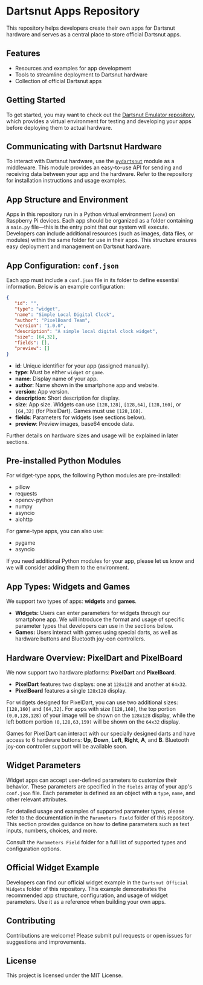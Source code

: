 # Dartsnut Apps Repository

This repository helps developers create their own apps for Dartsnut hardware and serves as a central place to store official Dartsnut apps.

## Features

- Resources and examples for app development
- Tools to streamline deployment to Dartsnut hardware
- Collection of official Dartsnut apps

## Getting Started

To get started, you may want to check out the [Dartsnut Emulator repository](https://github.com/Dartsnut/dartsnut_emulator.git), which provides a virtual environment for testing and developing your apps before deploying them to actual hardware.

## Communicating with Dartsnut Hardware

To interact with Dartsnut hardware, use the [`pydartsnut`](https://github.com/Dartsnut/pydartsnut.git) module as a middleware. This module provides an easy-to-use API for sending and receiving data between your app and the hardware. Refer to the repository for installation instructions and usage examples.

## App Structure and Environment

Apps in this repository run in a Python virtual environment (`venv`) on Raspberry Pi devices. Each app should be organized as a folder containing a `main.py` file—this is the entry point that our system will execute. Developers can include additional resources (such as images, data files, or modules) within the same folder for use in their apps. This structure ensures easy deployment and management on Dartsnut hardware.

## App Configuration: `conf.json`

Each app must include a `conf.json` file in its folder to define essential information. Below is an example configuration:

```json
{
   "id": "",
   "type": "widget",
   "name": "Simple Local Digital Clock",
   "author": "PixelBoard Team",
   "version": "1.0.0",
   "description": "A simple local digital clock widget",
   "size": [64,32],
   "fields": [],
   "preview": []
}
```

- **id**: Unique identifier for your app (assigned manually).
- **type**: Must be either `widget` or `game`.
- **name**: Display name of your app.
- **author**: Name shown in the smartphone app and website.
- **version**: App version.
- **description**: Short description for display.
- **size**: App size. Widgets can use `[128,128]`, `[128,64]`, `[128,160]`, or `[64,32]` (for PixelDart). Games must use `[128,160]`.
- **fields**: Parameters for widgets (see sections below).
- **preview**: Preview images, base64 encode data.

Further details on hardware sizes and usage will be explained in later sections.

## Pre-installed Python Modules

For widget-type apps, the following Python modules are pre-installed:
- pillow
- requests
- opencv-python
- numpy
- asyncio
- aiohttp

For game-type apps, you can also use:
- pygame
- asyncio

If you need additional Python modules for your app, please let us know and we will consider adding them to the environment.

## App Types: Widgets and Games

We support two types of apps: **widgets** and **games**.
- **Widgets:** Users can enter parameters for widgets through our smartphone app. We will introduce the format and usage of specific parameter types that developers can use in the sections below.
- **Games:** Users interact with games using special darts, as well as hardware buttons and Bluetooth joy-con controllers.

## Hardware Overview: PixelDart and PixelBoard

We now support two hardware platforms: **PixelDart** and **PixelBoard**.

- **PixelDart** features two displays: one at `128x128` and another at `64x32`.
- **PixelBoard** features a single `128x128` display.

For widgets designed for PixelDart, you can use two additional sizes: `[128,160]` and `[64,32]`. For apps with size `[128,160]`, the top portion `(0,0,128,128)` of your image will be shown on the `128x128` display, while the left bottom portion `(0,128,63,159)` will be shown on the `64x32` display.

Games for PixelDart can interact with our specially designed darts and have access to 6 hardware buttons: **Up**, **Down**, **Left**, **Right**, **A**, and **B**. Bluetooth joy-con controller support will be available soon.

## Widget Parameters

Widget apps can accept user-defined parameters to customize their behavior. These parameters are specified in the `fields` array of your app's `conf.json` file. Each parameter is defined as an object with a `type`, `name`, and other relevant attributes.

For detailed usage and examples of supported parameter types, please refer to the documentation in the `Parameters Field` folder of this repository. This section provides guidance on how to define parameters such as text inputs, numbers, choices, and more.

Consult the `Parameters Field` folder for a full list of supported types and configuration options.

## Official Widget Example

Developers can find our official widget example in the `Dartsnut Official Widgets` folder of this repository. This example demonstrates the recommended app structure, configuration, and usage of widget parameters. Use it as a reference when building your own apps.

## Contributing

Contributions are welcome! Please submit pull requests or open issues for suggestions and improvements.

## License

This project is licensed under the MIT License.

